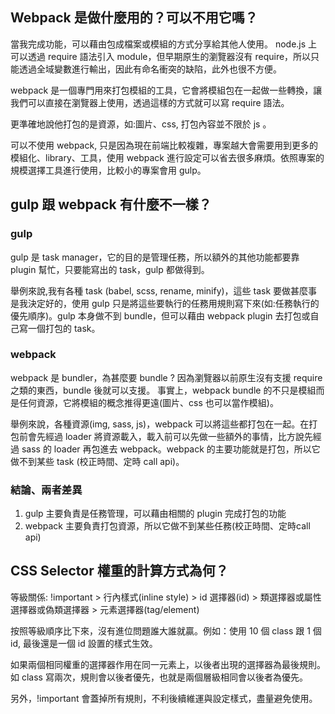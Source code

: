 ## Webpack 是做什麼用的？可以不用它嗎？
當我完成功能，可以藉由包成檔案或模組的方式分享給其他人使用。 node.js 上可以透過 require 語法引入 module，但早期原生的瀏覽器沒有 require，所以只能透過全域變數進行輸出，因此有命名衝突的缺陷，此外也很不方便。

webpack 是一個專門用來打包模組的工具，它會將模組包在一起做一些轉換，讓我們可以直接在瀏覽器上使用，透過這樣的方式就可以寫 require 語法。

更準確地說他打包的是資源，如:圖片、css, 打包內容並不限於 js 。

可以不使用 webpack, 只是因為現在前端比較複雜，專案越大會需要用到更多的模組化、library、工具，使用 webpack 進行設定可以省去很多麻煩。依照專案的規模選擇工具進行使用，比較小的專案會用 gulp。


## gulp 跟 webpack 有什麼不一樣？
### gulp
gulp 是 task manager，它的目的是管理任務，所以額外的其他功能都要靠 plugin 幫忙，只要能寫出的 task，gulp 都做得到。

舉例來說,我有各種 task (babel, scss, rename, minify)，這些 task 要做甚麼事是我決定好的，使用 gulp 只是將這些要執行的任務用規則寫下來(如:任務執行的優先順序)。gulp 本身做不到 bundle，但可以藉由 webpack plugin 去打包或自己寫一個打包的 task。
### webpack
webpack 是 bundler，為甚麼要 bundle ? 因為瀏覽器以前原生沒有支援 require 之類的東西，bundle 後就可以支援。 事實上，webpack bundle 的不只是模組而是任何資源，它將模組的概念推得更遠(圖片、css 也可以當作模組)。

舉例來說，各種資源(img, sass, js)，webpack 可以將這些都打包在一起。在打包前會先經過 loader 將資源載入，載入前可以先做一些額外的事情，比方說先經過 sass 的 loader 再包進去 webpack。webpack 的主要功能就是打包，所以它做不到某些 task (校正時間、定時 call api)。

### 結論、兩者差異
1. gulp 主要負責是任務管理，可以藉由相關的 plugin 完成打包的功能
2. webpack 主要負責打包資源，所以它做不到某些任務(校正時間、定時call api)

## CSS Selector 權重的計算方式為何？
等級關係: !important > 行內樣式(inline style) > id 選擇器(id) > 類選擇器或屬性選擇器或偽類選擇器 > 元素選擇器(tag/element)

按照等級順序比下來，沒有進位問題誰大誰就贏。例如：使用 10 個 class 跟 1 個 id, 最後還是一個 id 設置的樣式生效。

如果兩個相同權重的選擇器作用在同一元素上，以後者出現的選擇器為最後規則。如 class 寫兩次，規則會以後者優先，也就是兩個層級相同會以後者為優先。

另外，!important 會蓋掉所有規則，不利後續維運與設定樣式，盡量避免使用。 

